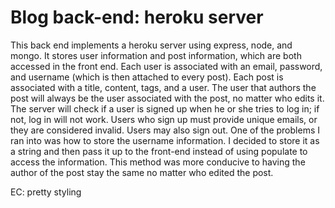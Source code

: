 # Blog back-end: heroku server
This back end implements a heroku server using express, node, and mongo.  It stores user information and post information, which are both accessed in the front end.  Each user is associated with an email, password, and username (which is then attached to every post).  Each post is associated with a title, content, tags, and a user.  The user that authors the post will always be the user associated with the post, no matter who edits it.  The server will check if a user is signed up when he or she tries to log in; if not, log in will not work.  Users who sign up must provide unique emails, or they are considered invalid.  Users may also sign out.  One of the problems I ran into was how to store the username information.  I decided to store it as a string and then pass it up to the front-end instead of using populate to access the information.  This method was more conducive to having the author of the post stay the same no matter who edited the post.

EC: pretty styling
